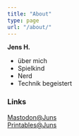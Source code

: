 ```yaml
---
title: "About"
type: page
url: "/about/"
---
```


**Jens H.**
- über mich 
- Spielkind  
- Nerd  
- Technik begeistert  

### Links
[Mastodon@Juns](https://mastodon.social/@juns)  
[Printables@Juns](https://www.printables.com/de/@Juns)